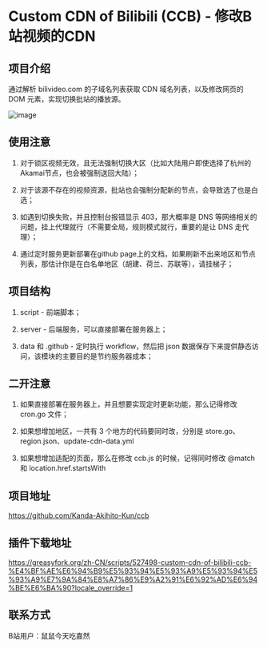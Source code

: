 # Custom CDN of Bilibili (CCB) - 修改B站视频的CDN



## 项目介绍

通过解析 bilivideo.com 的子域名列表获取 CDN 域名列表，以及修改网页的 DOM 元素，实现切换批站的播放源。

![image](https://github.com/user-attachments/assets/5793d898-57bb-48a5-a36f-dc826b8a2785)



## 使用注意

1. 对于锁区视频无效，且无法强制切换大区（比如大陆用户即使选择了杭州的Akamai节点，也会被强制送回大陆）；

2. 对于该源不存在的视频资源，批站也会强制分配新的节点，会导致选了也是白选；

3. 如遇到切换失败，并且控制台报错显示 403，那大概率是 DNS 等网络相关的问题，挂上代理就行（不需要全局，规则模式就行，重要的是让 DNS 走代理）；

4. 通过定时服务更新部署在github page上的文档，如果刷新不出来地区和节点列表，那估计你是在白名单地区（胡建、荷兰、苏联等），请挂梯子；


## 项目结构

1. script - 前端脚本；

2. server - 后端服务，可以直接部署在服务器上；

3. data 和 .github - 定时执行 workflow，然后把 json 数据保存下来提供静态访问，该模块的主要目的是节约服务器成本；


## 二开注意

1. 如果直接部署在服务器上，并且想要实现定时更新功能，那么记得修改 cron.go 文件；

2. 如果想增加地区，一共有 3 个地方的代码要同时改，分别是 store.go、region.json、update-cdn-data.yml

3. 如果想增加适配的页面，那么在修改 ccb.js 的时候，记得同时修改 @match 和 location.href.startsWith


## 项目地址
https://github.com/Kanda-Akihito-Kun/ccb


## 插件下载地址
https://greasyfork.org/zh-CN/scripts/527498-custom-cdn-of-bilibili-ccb-%E4%BF%AE%E6%94%B9%E5%93%94%E5%93%A9%E5%93%94%E5%93%A9%E7%9A%84%E8%A7%86%E9%A2%91%E6%92%AD%E6%94%BE%E6%BA%90?locale_override=1


## 联系方式

B站用户：鼠鼠今天吃嘉然
